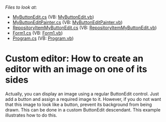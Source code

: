 <!-- default file list -->
*Files to look at*:

* [MyButtonEdit.cs](./CS/WindowsApplication1/CustomEditor/MyButtonEdit.cs) (VB: [MyButtonEdit.vb](./VB/WindowsApplication1/CustomEditor/MyButtonEdit.vb))
* [MyButtonEditPainter.cs](./CS/WindowsApplication1/CustomEditor/MyButtonEditPainter.cs) (VB: [MyButtonEditPainter.vb](./VB/WindowsApplication1/CustomEditor/MyButtonEditPainter.vb))
* [RepositoryItemMyButtonEdit.cs](./CS/WindowsApplication1/CustomEditor/RepositoryItemMyButtonEdit.cs) (VB: [RepositoryItemMyButtonEdit.vb](./VB/WindowsApplication1/CustomEditor/RepositoryItemMyButtonEdit.vb))
* [Form1.cs](./CS/WindowsApplication1/Form1.cs) (VB: [Form1.vb](./VB/WindowsApplication1/Form1.vb))
* [Program.cs](./CS/WindowsApplication1/Program.cs) (VB: [Program.vb](./VB/WindowsApplication1/Program.vb))
<!-- default file list end -->
# Custom editor: How to create an editor with an image on one of its sides


<p>Actually, you can display an image using a regular ButtonEdit control. Just add a button and assign a required image to it. However, if you do not want that this image to look like a button, prevent its background from being drawn. This can be done in a custom ButtonEdit descendant. This example illustrates how to do this.</p>

<br/>



